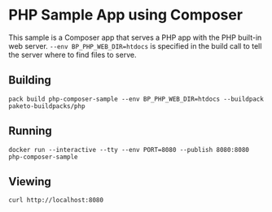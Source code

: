 # PHP Sample App using Composer

This sample is a Composer app that serves a PHP app with the PHP built-in web
server. `--env BP_PHP_WEB_DIR=htdocs` is specified in the build call to tell
the server where to find files to serve.

## Building

`pack build php-composer-sample --env BP_PHP_WEB_DIR=htdocs --buildpack paketo-buildpacks/php`

## Running

`docker run --interactive --tty --env PORT=8080 --publish 8080:8080 php-composer-sample`

## Viewing

`curl http://localhost:8080`
